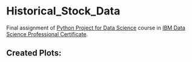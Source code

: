 # Historical_Stock_Data
Final assignment of [Python Project for Data Science](https://www.coursera.org/learn/python-project-for-data-science) course in [IBM Data Science Professional Certificate](https://www.coursera.org/professional-certificates/ibm-data-science).

## Created Plots:
